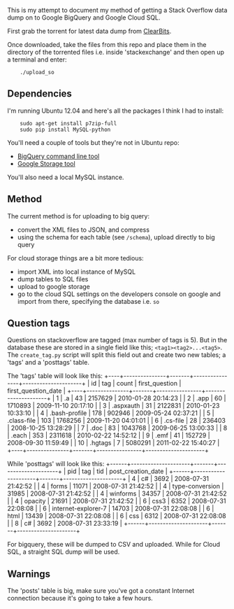 This is my attempt to document my method of getting a Stack Overflow data dump
on to Google BigQuery and Google Cloud SQL.

First grab the torrent for latest data dump from
[ClearBits](http://www.clearbits.net/creators/146-stack-exchange-data-dump).

Once downloaded, take the files from this repo and place them in the
directory of the torrented files i.e. inside 'stackexchange' and
then open up a terminal and enter:

        ./upload_so

## Dependencies

I'm running Ubuntu 12.04 and here's all the packages I think I had to
install:

        sudo apt-get install p7zip-full
        sudo pip install MySQL-python


You'll need a couple of tools but they're not in Ubuntu repo:
- [BigQuery command line tool](https://developers.google.com/bigquery/docs/cli_tool)
- [Google Storage tool](https://developers.google.com/storage/docs/gsutil)

You'll also need a local MySQL instance.

## Method

The current method is for uploading to big query:
- convert the XML files to JSON, and compress
- using the schema for each table (see `/schema`), upload directly to big query

For cloud storage things are a bit more tedious:
- import XML into local instance of MySQL
- dump tables to SQL files
- upload to google storage
- go to the cloud SQL settings on the developers console on google and import 
from there, specifying the database i.e. `so`

## Question tags

Questions on stackoverflow are tagged (max number of tags is 5). But in the
database these are stored in a single field like this; `<tag1><tag2>...<tag5>`.
The `create_tag.py` script will split this field out and create two new tables;
a 'tags' and a 'posttags' table.

The 'tags' table will look like this:
        +----+---------------+-------+----------------+---------------------+
        | id | tag           | count | first_question | first_question_date |
        +----+---------------+-------+----------------+---------------------+
        |  1 | .a            |    43 |        2157629 | 2010-01-28 20:14:23 |
        |  2 | .app          |    60 |        1710893 | 2009-11-10 20:17:10 |
        |  3 | .aspxauth     |    31 |        2122831 | 2010-01-23 10:33:10 |
        |  4 | .bash-profile |   178 |         902946 | 2009-05-24 02:37:21 |
        |  5 | .class-file   |   103 |        1768256 | 2009-11-20 04:01:01 |
        |  6 | .cs-file      |    28 |         236403 | 2008-10-25 13:28:29 |
        |  7 | .doc          |    83 |        1043768 | 2009-06-25 13:00:33 |
        |  8 | .each         |   353 |        2311618 | 2010-02-22 14:52:12 |
        |  9 | .emf          |    41 |         152729 | 2008-09-30 11:59:49 |
        | 10 | .hgtags       |     7 |        5080291 | 2011-02-22 15:40:27 |
        +----+---------------+-------+----------------+---------------------+

While 'posttags' will look like this:
        +------+---------------------+-------+---------------------+
        | pid  | tag                 | tid   | post_creation_date  |
        +------+---------------------+-------+---------------------+
        |    4 | c#                  |  3692 | 2008-07-31 21:42:52 |
        |    4 | forms               | 11071 | 2008-07-31 21:42:52 |
        |    4 | type-conversion     | 31985 | 2008-07-31 21:42:52 |
        |    4 | winforms            | 34357 | 2008-07-31 21:42:52 |
        |    4 | opacity             | 21691 | 2008-07-31 21:42:52 |
        |    6 | css3                |  6352 | 2008-07-31 22:08:08 |
        |    6 | internet-explorer-7 | 14703 | 2008-07-31 22:08:08 |
        |    6 | html                | 13439 | 2008-07-31 22:08:08 |
        |    6 | css                 |  6312 | 2008-07-31 22:08:08 |
        |    8 | c#                  |  3692 | 2008-07-31 23:33:19 |
        +------+---------------------+-------+---------------------+

For bigquery, these will be dumped to CSV and uploaded. While for Cloud SQL,
a straight SQL dump will be used.

## Warnings

The 'posts' table is big, make sure you've got a constant Internet connection
because it's going to take a few hours.

